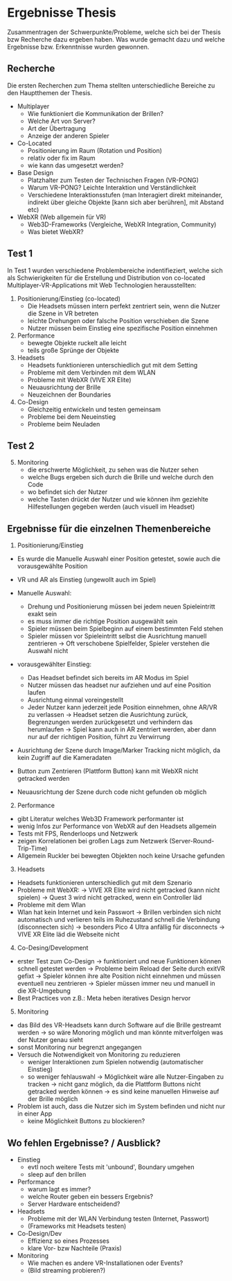 # Ergebnisse Thesis

Zusammentragen der Schwerpunkte/Probleme, welche sich bei der Thesis bzw Recherche dazu ergeben haben.
Was wurde gemacht dazu und welche Ergebnisse bzw. Erkenntnisse wurden gewonnen.

## Recherche

Die ersten Recherchen zum Thema stellten unterschiedliche Bereiche zu den Hauptthemen der Thesis.
- Multiplayer
    - Wie funktioniert die Kommunikation der Brillen?
    - Welche Art von Server?
    - Art der Übertragung
    - Anzeige der anderen Spieler
- Co-Located
    - Positionierung im Raum (Rotation und Position)
    - relativ oder fix im Raum
    - wie kann das umgesetzt werden?
- Base Design
    - Platzhalter zum Testen der Technischen Fragen (VR-PONG)
    - Warum VR-PONG? Leichte Interaktion und Verständlichkeit
    - Verschiedene Interaktionsstufen (man Interagiert direkt miteinander, indirekt über gleiche Objekte [kann sich aber berühren], mit Abstand etc)
- WebXR (Web allgemein für VR)
    - Web3D-Frameworks (Vergleiche, WebXR Integration, Community)
    - Was bietet WebXR?


## Test 1

In Test 1 wurden verschiedene Problembereiche indentifieziert, welche sich als Schwierigkeiten für die Erstellung und Distribution von co-located Multiplayer-VR-Applications mit Web Technologien herausstellten:

1. Positionierung/Einstieg (co-located)
    - Die Headsets müssen intern perfekt zentriert sein, wenn die Nutzer die Szene in VR betreten
    - leichte Drehungen oder falsche Position verschieben die Szene
    - Nutzer müssen beim Einstieg eine spezifische Position einnehmen
2. Performance
    - bewegte Objekte ruckelt alle leicht
    - teils große Sprünge der Objekte
3. Headsets
    - Headsets funktionieren unterschiedlich gut mit dem Setting
    - Probleme mit dem Verbinden mit dem WLAN
    - Probleme mit WebXR (VIVE XR Elite)
    - Neuausrichtung der Brille
    - Neuzeichnen der Boundaries
4. Co-Design
    - Gleichzeitig entwickeln und testen gemeinsam
    - Probleme bei dem Neueinstieg
    - Probleme beim Neuladen

## Test 2

5. Monitoring
    - die erschwerte Möglichkeit, zu sehen was die Nutzer sehen
    - welche Bugs ergeben sich durch die Brille und welche durch den Code
    - wo befindet sich der Nutzer
    - welche Tasten drückt der Nutzer und wie können ihm geziehlte Hilfestellungen gegeben werden (auch visuell im Headset)

## Ergebnisse für die einzelnen Themenbereiche

1. Positionierung/Einstieg
- Es wurde die Manuelle Auswahl einer Position getestet, sowie auch die vorausgewählte Position
- VR und AR als Einstieg (ungewollt auch im Spiel)
- Manuelle Auswahl:
    - Drehung und Positionierung müssen bei jedem neuen Spieleintritt exakt sein
    - es muss immer die richtige Position ausgewählt sein
    - Spieler müssen beim Spielbeginn auf einem bestimmten Feld stehen
    - Spieler müssen vor Spieleintritt selbst die Ausrichtung manuell zentrieren
-> Oft verschobene Spielfelder, Spieler verstehen die Auswahl nicht

- vorausgewählter Einstieg:
    - Das Headset befindet sich bereits im AR Modus im Spiel
    - Nutzer müssen das headset nur aufziehen und auf eine Position laufen
    - Ausrichtung einmal voreingestellt
    - Jeder Nutzer kann jederzeit jede Position einnehmen, ohne AR/VR zu verlassen
-> Headset setzen die Ausrichtung zurück, Begrenzungen werden zurückgesetzt und verhindern das herumlaufen
-> Spiel kann auch in AR zentriert werden, aber dann nur auf der richtigen Position, führt zu Verwirrung

- Ausrichtung der Szene durch Image/Marker Tracking nicht möglich, da kein Zugriff auf die Kameradaten
- Button zum Zentrieren (Plattform Button) kann mit WebXR nicht getracked werden
- Neuausrichtung der Szene durch code nicht gefunden ob möglich

2. Performance
- gibt Literatur welches Web3D Framework performanter ist
- wenig Infos zur Performance von WebXR auf den Headsets allgemein
- Tests mit FPS, Renderloops und Netzwerk
- zeigen Korrelationen bei großen Lags zum Netzwerk (Server-Round-Trip-Time)
- Allgemein Ruckler bei bewegten Objekten noch keine Ursache gefunden

3. Headsets
- Headsets funktionieren unterschiedlich gut mit dem Szenario
- Probleme mit WebXR:
-> VIVE XR Elite wird nicht getracked (kann nicht spielen)
-> Quest 3 wird nicht getracked, wenn ein Controller läd
- Probleme mit dem Wlan
- Wlan hat kein Internet und kein Passwort
-> Brillen verbinden sich nicht automatisch und verlieren teils im Ruhezustand schnell die Verbindung (disconnecten sich)
-> besonders Pico 4 Ultra anfällig für disconnects
-> VIVE XR Elite läd die Webseite nicht

4. Co-Desing/Development
- erster Test zum Co-Design
-> funktioniert und neue Funktionen können schnell getestet werden
-> Probleme beim Reload der Seite durch exitVR gefixt
-> Spieler können ihre alte Position nicht einnehmen und müssen eventuell neu zentrieren
-> Spieler müssen immer neu und manuell in die XR-Umgebung
- Best Practices von z.B.: Meta heben iteratives Design hervor

5. Monitoring
- das Bild des VR-Headsets kann durch Software auf die Brille gestreamt werden
-> so wäre Monoring möglich und man könnte mitverfolgen was der Nutzer genau sieht
- sonst Monitoring nur begrenzt angegangen
- Versuch die Notwendigkeit von Monitoring zu reduzieren
    - weniger Interaktionen zum Spielen notwendig (automatischer Einstieg)
    - so weniger fehlauswahl
-> Möglichkeit wäre alle Nutzer-Eingaben zu tracken
    -> nicht ganz möglich, da die Plattform Buttons nicht getracked werden können
-> es sind keine manuellen Hinweise auf der Brille möglich
- Problem ist auch, dass die Nutzer sich im System befinden und nicht nur in einer App
    - keine Möglichkeit Buttons zu blockieren?

## Wo fehlen Ergebnisse? / Ausblick?

- Einstieg
    - evtl noch weitere Tests mit 'unbound', Boundary umgehen
    - sleep auf den brillen
- Performance
    - warum lagt es immer?
    - welche Router geben ein bessers Ergebnis?
    - Server Hardware entscheidend?
- Headsets
    - Probleme mit der WLAN Verbindung testen (Internet, Passwort)
    - (Frameworks mit Headsets testen)
- Co-Design/Dev
    - Effizienz so eines Prozesses
    - klare Vor- bzw Nachteile (Praxis)
- Monitoring
    - Wie machen es andere VR-Installationen oder Events?
    - (Bild streaming probieren?)